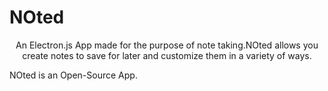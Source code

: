 # NOted

<p align="center">An Electron.js App made for the purpose of note taking.NOted allows you create notes to save for later and customize them in a variety of ways.


NOted is an Open-Source App.</p>
